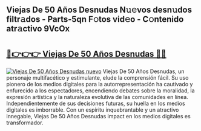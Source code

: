 ## Viejas De 50 Años Desnudas N𝚞𝚎vos desn𝚞dos filtr𝚊dos - Parts-5qn F𝚘tos vid𝚎o - C𝚘ntenido atr𝚊ctivo 9VcOx

# <h2><a href="http://mbati9.tromn.icu/?c=Viejas+De+50+A%c3%b1os+Desnudas">🔗👉👉👉 Viejas De 50 Años Desnudas 🔗🔗</a></h2>

[![Viejas De 50 Años Desnudas nuevo](https://i.imgur.com/pEAQMta.gif)](http://mbati9.tromn.icu/?c=Viejas+De+50+A%c3%b1os+Desnudas)
Viejas De 50 Años Desnudas, un personaje multifacético y estimulante, elude la comprensión fácil. Su uso pionero de los medios digitales para la autorrepresentación ha cautivado y enfurecido a los espectadores, encendiendo debates sobre la moralidad, la expresión artística y la naturaleza evolutiva de las comunidades en línea. Independientemente de sus decisiones futuras, su huella en los medios digitales es imborrable. Con un espíritu inquebrantable y un atractivo innegable, Viejas De 50 Años Desnudas impact en los medios digitales es transformador.
